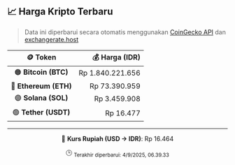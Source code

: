 

<!-- HARGA_KRIPTO -->
## 📈 Harga Kripto Terbaru

> Data ini diperbarui secara otomatis menggunakan [CoinGecko API](https://www.coingecko.com/) dan [exchangerate.host](https://exchangerate.host/)

<div align="center">

| 🪙 Token | 💰 Harga (IDR) |
|:------:|---------------:|
| 🟠 **Bitcoin (BTC)**   | Rp 1.840.221.656 |
| 🔵 **Ethereum (ETH)**  | Rp 73.390.959 |
| 🟣 **Solana (SOL)**    | Rp 3.459.908 |
| 🟢 **Tether (USDT)**   | Rp 16.477 |

---

💱 **Kurs Rupiah (USD → IDR)**: Rp 16.464

🕒 <sub>Terakhir diperbarui: 4/9/2025, 06.39.33</sub>

</div>
<!-- /HARGA_KRIPTO -->